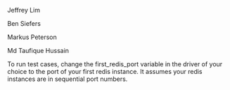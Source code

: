 Jeffrey Lim

Ben Siefers

Markus Peterson

Md Taufique Hussain

To run test cases, change the first_redis_port variable in the driver of your choice to the port of your first redis instance. It assumes your redis instances are in sequential port numbers.  

